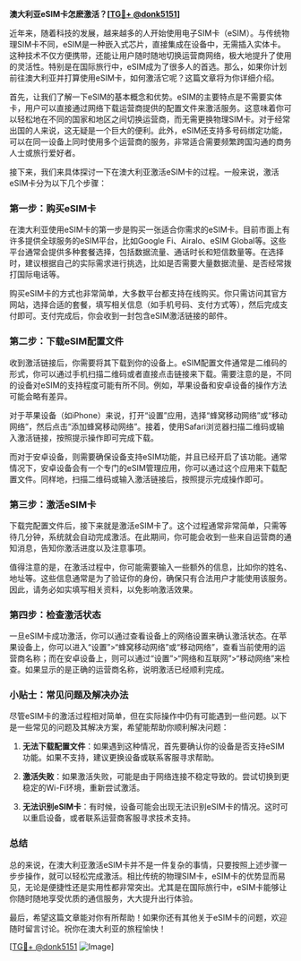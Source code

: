 **澳大利亚eSIM卡怎麽激活？[[TG💪+ @donk5151](https://t.me/s/donk5151)]**

近年来，随着科技的发展，越来越多的人开始使用电子SIM卡（eSIM）。与传统物理SIM卡不同，eSIM是一种嵌入式芯片，直接集成在设备中，无需插入实体卡。这种技术不仅方便携带，还能让用户随时随地切换运营商网络，极大地提升了使用的灵活性。特别是在国际旅行中，eSIM成为了很多人的首选。那么，如果你计划前往澳大利亚并打算使用eSIM卡，如何激活它呢？这篇文章将为你详细介绍。

首先，让我们了解一下eSIM的基本概念和优势。eSIM的主要特点是不需要实体卡，用户可以直接通过网络下载运营商提供的配置文件来激活服务。这意味着你可以轻松地在不同的国家和地区之间切换运营商，而无需更换物理SIM卡。对于经常出国的人来说，这无疑是一个巨大的便利。此外，eSIM还支持多号码绑定功能，可以在同一设备上同时使用多个运营商的服务，非常适合需要频繁跨国沟通的商务人士或旅行爱好者。

接下来，我们来具体探讨一下在澳大利亚激活eSIM卡的过程。一般来说，激活eSIM卡分为以下几个步骤：

### 第一步：购买eSIM卡

在澳大利亚使用eSIM卡的第一步是购买一张适合你需求的eSIM卡。目前市面上有许多提供全球服务的eSIM平台，比如Google Fi、Airalo、eSIM Global等。这些平台通常会提供多种套餐选择，包括数据流量、通话时长和短信数量等。在选择时，建议根据自己的实际需求进行挑选，比如是否需要大量数据流量、是否经常拨打国际电话等。

购买eSIM卡的方式也非常简单，大多数平台都支持在线购买。你只需访问其官方网站，选择合适的套餐，填写相关信息（如手机号码、支付方式等），然后完成支付即可。支付完成后，你会收到一封包含eSIM激活链接的邮件。

### 第二步：下载eSIM配置文件

收到激活链接后，你需要将其下载到你的设备上。eSIM配置文件通常是二维码的形式，你可以通过手机扫描二维码或者直接点击链接来下载。需要注意的是，不同的设备对eSIM的支持程度可能有所不同。例如，苹果设备和安卓设备的操作方法可能会略有差异。

对于苹果设备（如iPhone）来说，打开“设置”应用，选择“蜂窝移动网络”或“移动网络”，然后点击“添加蜂窝移动网络”。接着，使用Safari浏览器扫描二维码或输入激活链接，按照提示操作即可完成下载。

而对于安卓设备，则需要确保设备支持eSIM功能，并且已经开启了该功能。通常情况下，安卓设备会有一个专门的eSIM管理应用，你可以通过这个应用来下载配置文件。同样地，扫描二维码或输入激活链接后，按照提示完成操作即可。

### 第三步：激活eSIM卡

下载完配置文件后，接下来就是激活eSIM卡了。这个过程通常非常简单，只需等待几分钟，系统就会自动完成激活。在此期间，你可能会收到一些来自运营商的通知消息，告知你激活进度以及注意事项。

值得注意的是，在激活过程中，你可能需要输入一些额外的信息，比如你的姓名、地址等。这些信息通常是为了验证你的身份，确保只有合法用户才能使用该服务。因此，请务必如实填写相关资料，以免影响激活效果。

### 第四步：检查激活状态

一旦eSIM卡成功激活，你可以通过查看设备上的网络设置来确认激活状态。在苹果设备上，你可以进入“设置”>“蜂窝移动网络”或“移动网络”，查看当前使用的运营商名称；而在安卓设备上，则可以通过“设置”>“网络和互联网”>“移动网络”来检查。如果显示的是正确的运营商名称，说明激活已经顺利完成。

### 小贴士：常见问题及解决办法

尽管eSIM卡的激活过程相对简单，但在实际操作中仍有可能遇到一些问题。以下是一些常见的问题及其解决方案，希望能帮助你顺利解决问题：

1. **无法下载配置文件**：如果遇到这种情况，首先要确认你的设备是否支持eSIM功能。如果不支持，建议更换设备或联系客服寻求帮助。
   
2. **激活失败**：如果激活失败，可能是由于网络连接不稳定导致的。尝试切换到更稳定的Wi-Fi环境，重新尝试激活。

3. **无法识别eSIM卡**：有时候，设备可能会出现无法识别eSIM卡的情况。这时可以重启设备，或者联系运营商客服寻求技术支持。

### 总结

总的来说，在澳大利亚激活eSIM卡并不是一件复杂的事情，只要按照上述步骤一步步操作，就可以轻松完成激活。相比传统的物理SIM卡，eSIM卡的优势显而易见，无论是便捷性还是实用性都非常突出。尤其是在国际旅行中，eSIM卡能够让你随时随地享受优质的通信服务，大大提升出行体验。

最后，希望这篇文章能对你有所帮助！如果你还有其他关于eSIM卡的问题，欢迎随时留言讨论。祝你在澳大利亚的旅程愉快！

[[TG💪+ @donk5151](https://t.me/s/donk5151) ![Image](https://i.postimg.cc/rwNCRYN7/Snipaste-2025-04-30-17-27-05.png)]